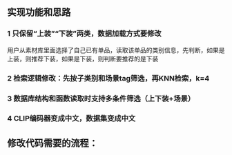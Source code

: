 ## 实现功能和思路

### 1 只保留“上装”“下装”两类，数据加载方式要修改

用户从素材库里面选择了自己已有单品，读取该单品的类别信息，先判断，如果是上装，则推荐下装，如果是下装，则判断要推荐的是下装

### 2 检索逻辑修改：先按子类别和场景tag筛选，再KNN检索，k=4

### 3 数据库结构和函数读取时支持多条件筛选（上下装+场景）

### 4 CLIP编码器变成中文，数据集变成中文

## 修改代码需要的流程：
